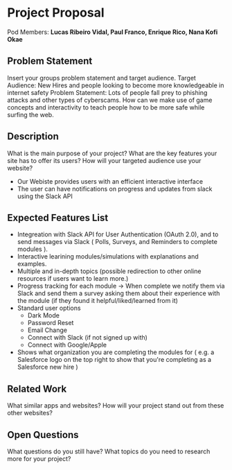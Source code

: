 # Project Proposal

Pod Members: **Lucas Ribeiro Vidal, Paul Franco, Enrique Rico, Nana Kofi Okae**

## Problem Statement

Insert your groups problem statement and target audience.
Target Audience: New Hires and people looking to become more knowledgeable in internet safety
Problem Statement: Lots of people fall prey to phishing attacks and other types of cyberscams. How can we make use of game concepts and interactivity to teach people how to be more safe while surfing the web.

## Description

What is the main purpose of your project? What are the key features your site has to offer its users? How will your targeted audience use your website?
- Our Webiste provides users with an efficient interactive interface
- The user can have notifications on progress and updates from slack using the Slack API

## Expected Features List

- Integreation with Slack API for User Authentication (OAuth 2.0), and to send messages via Slack ( Polls, Surveys, and Reminders to complete modules ).
- Interactive learining modules/simulations with explanations and examples.
- Multiple and in-depth topics (possible redirection to other online resources if users want to learn more.)
- Progress tracking for each module -> When complete we notify them via Slack and send them a survey asking them about their experience with the module (if they found it helpful/liked/learned from it)
- Standard user options 
  - Dark Mode
  - Password Reset
  - Email Change
  - Connect with Slack (if not signed up with)
  - Connect with Google/Apple
- Shows what organization you are completing the modules for ( e.g. a Salesforce logo on the top right to show that you're completing as a Salesforce new hire )


## Related Work

What similar apps and websites? How will your project stand out from these other websites?

## Open Questions

What questions do you still have? What topics do you need to research more for your project?
